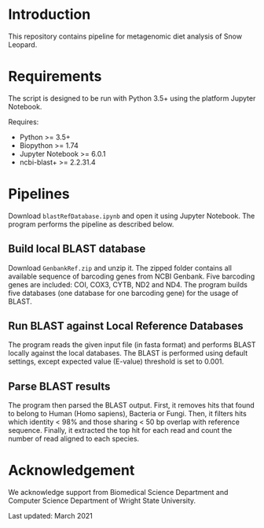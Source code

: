 # Introduction
This repository contains pipeline for metagenomic diet analysis of Snow Leopard.


# Requirements
The script is designed to be run with Python 3.5+ using the platform Jupyter Notebook.

Requires:
* Python >= 3.5+
* Biopython >= 1.74
* Jupyter Notebook >= 6.0.1
* ncbi-blast+ >= 2.2.31.4


# Pipelines
Download `blastRefDatabase.ipynb` and open it using Jupyter Notebook. The program performs the pipeline as described below.

## Build local BLAST database
Download `GenbankRef.zip` and unzip it. The zipped folder contains all available sequence of barcoding genes from NCBI Genbank. Five barcoding genes are included: COI, COX3, CYTB, ND2 and ND4. The program builds five databases (one database for one barcoding gene) for the usage of BLAST.

## Run BLAST against Local Reference Databases
The program reads the given input file (in fasta format) and performs BLAST locally against the local databases. The BLAST is performed using default settings, except expected value (E-value) threshold is set to 0.001.

## Parse BLAST results
The program then parsed the BLAST output. First, it removes hits that found to belong to Human (Homo sapiens), Bacteria or Fungi. Then, it filters hits which identity < 98% and those sharing < 50 bp overlap with reference sequence. Finally, it extracted the top hit for each read and count the number of read aligned to each species.


# Acknowledgement
We acknowledge support from Biomedical Science Department and Computer Science Department of Wright State University.

Last updated: March 2021
